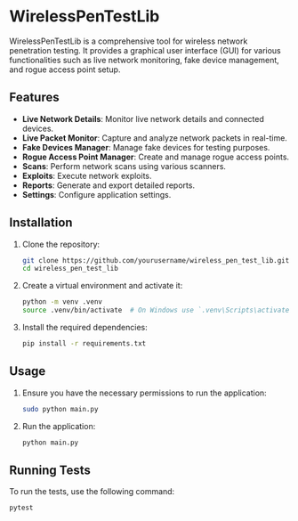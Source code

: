 # WirelessPenTestLib

WirelessPenTestLib is a comprehensive tool for wireless network penetration testing. It provides a graphical user interface (GUI) for various functionalities such as live network monitoring, fake device management, and rogue access point setup.

## Features

- **Live Network Details**: Monitor live network details and connected devices.
- **Live Packet Monitor**: Capture and analyze network packets in real-time.
- **Fake Devices Manager**: Manage fake devices for testing purposes.
- **Rogue Access Point Manager**: Create and manage rogue access points.
- **Scans**: Perform network scans using various scanners.
- **Exploits**: Execute network exploits.
- **Reports**: Generate and export detailed reports.
- **Settings**: Configure application settings.

## Installation

1. Clone the repository:
    ```sh
    git clone https://github.com/yourusername/wireless_pen_test_lib.git
    cd wireless_pen_test_lib
    ```

2. Create a virtual environment and activate it:
    ```sh
    python -m venv .venv
    source .venv/bin/activate  # On Windows use `.venv\Scripts\activate`
    ```

3. Install the required dependencies:
    ```sh
    pip install -r requirements.txt
    ```

## Usage

1. Ensure you have the necessary permissions to run the application:
    ```sh
    sudo python main.py
    ```

2. Run the application:
    ```sh
    python main.py
    ```

## Running Tests

To run the tests, use the following command:
```sh
pytest